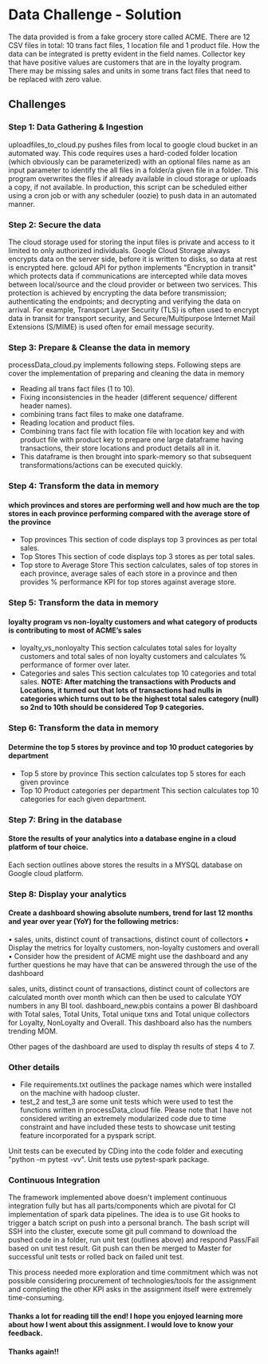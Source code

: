 #                                                  Data Challenge - Solution
The data provided is from a fake grocery store called ACME. There are 12 CSV files in total: 10 trans fact files, 1 location file and 1 product file. How the data can be integrated is pretty evident in the field names. Collector key that have positive values are customers that are in the loyalty program. There may be missing sales and units in some trans fact files that need to be replaced with zero value.

## Challenges
### Step 1: Data Gathering & Ingestion
uploadfiles_to_cloud.py pushes files from local to google cloud bucket in an automated way. This code requires uses a hard-coded folder location (which obviously can be parameterized) with an optional files name as an input parameter to identify the all files in a folder/a given file in a folder. This program overwrites the files if already available in cloud storage or uploads a copy, if not available. In production, this script can be scheduled either using a cron job or with any scheduler (oozie) to push data in an automated manner.

### Step 2: Secure the data
The cloud storage used for storing the input files is private and access to it limited to only authorized individuals. Google Cloud Storage always encrypts data on the server side, before it is written to disks, so data at rest is encrypted here. gcloud API for python implements "Encryption in transit" which protects data if communications are intercepted while data moves between local/source and the cloud provider or between two services. This protection is achieved by encrypting the data before transmission; authenticating the endpoints; and decrypting and verifying the data on arrival. For example, Transport Layer Security (TLS) is often used to encrypt data in transit for transport security, and Secure/Multipurpose Internet Mail Extensions (S/MIME) is used often for email message security.

### Step 3: Prepare & Cleanse the data in memory
processData_cloud.py implements following steps. Following steps are cover the implementation of preparing and cleaning the data in memory
* Reading all trans fact files (1 to 10).
* Fixing inconsistencies in the header (different sequence/ different header names).
* combining trans fact files to make one dataframe.
* Reading location and product files.
* Combining trans fact file with location file with location key and with product file with product key to prepare one large dataframe having transactions, their store locations and product details all in it.
* This dataframe is then brought into spark-memory so that subsequent transformations/actions can be executed quickly.

### Step 4: Transform the data in memory
#### which provinces and stores are performing well and how much are the top stores in each province performing compared with the average store of the province
* Top provinces
This section of code displays top 3 provinces as per total sales.
* Top Stores
This section of code displays top 3 stores as per total sales.
* Top store to Average Store
This section calculates, sales of top stores in each province, average sales of each store in a province and then provides % performance KPI for top stores against average store.

### Step 5: Transform the data in memory
#### loyalty program vs non-loyalty customers and what category of products is contributing to most of ACME’s sales
* loyalty_vs_nonloyalty
This section calculates total sales for loyalty customers and total sales of non loyalty customers and calculates % performance of former over later.
* Categories and sales
This section calculates top 10 categories and total sales.
**NOTE: After matching the transactions with Products and Locations, it turned out that lots of transactions had nulls in categories which turns out to be the highest total sales category (null) so 2nd to 10th should be considered Top 9 categories.**

### Step 6: Transform the data in memory
#### Determine the top 5 stores by province and top 10 product categories by department
* Top 5 store by province
This section calculates top 5 stores for each given province
* Top 10 Product categories per department
This section calculates top 10 categories for each given department.

### Step 7: Bring in the database
#### Store the results of your analytics into a database engine in a cloud platform of tour choice. 
Each section outlines above stores the results in a MYSQL database on Google cloud platform.

### Step 8: Display your analytics
#### Create a dashboard showing absolute numbers, trend for last 12 months and year over year (YoY) for the following metrics:
•	sales, units, distinct count of transactions, distinct count of collectors
•	Display the metrics for loyalty customers, non-loyalty customers and overall
•	Consider how the president of ACME might use the dashboard and any further questions he may have that can be answered through the use of the dashboard


sales, units, distinct count of transactions, distinct count of collectors are calculated month over month which can then be used to calculate YOY numbers in any BI tool.
dashboard_new.pbis contains a power BI dashboard with Total sales, Total Units, Total unique txns and Total unique collectors for Loyalty, NonLoyalty and Overall. This dashboard also has the numbers trending MOM.

Other pages of the dashboard are used to display th results of steps 4 to 7.


### Other details
* File requirements.txt outlines the package names which were installed on the machine with hadoop cluster.
* test_2 and test_3 are some unit tests which were used to test the functions written in processData_cloud file. Please note that I have not considered writing an extremely modularized code due to time constraint and have included these tests to showcase unit testing feature incorporated for a pyspark script.

Unit tests can be executed by CDing into the code folder and executing "python -m pytest -vv". Unit tests use pytest-spark package. 


### Continuous Integration
The framework implemented above doesn't implement continuous integration fully but has all parts/components which are pivotal for CI implementation of spark data pipelines. The idea is to use Git hooks to trigger a batch script on push into a personal branch. The bash script will SSH into the cluster, execute some git pull command to download the pushed code in a folder, run unit test (outlines above) and respond Pass/Fail based on unit test result. Git push can then be merged to Master for successful unit tests or rolled back on failed unit test. 

This process needed more exploration and time commitment which was not possible considering procurement of technologies/tools for the assignment and completing the other KPI asks in the assignment itself were extremely time-consuming.

#### Thanks a lot for reading till the end! I hope you enjoyed learning more about how I went about this assignment. I would love to know your feedback.

#### Thanks again!!





